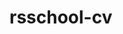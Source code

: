 # rsschool-cv
[](https://antontereschenko.github.io/rsschool-cv/cv)
[](https://antontereschenko.github.io/rsschool-cv)
